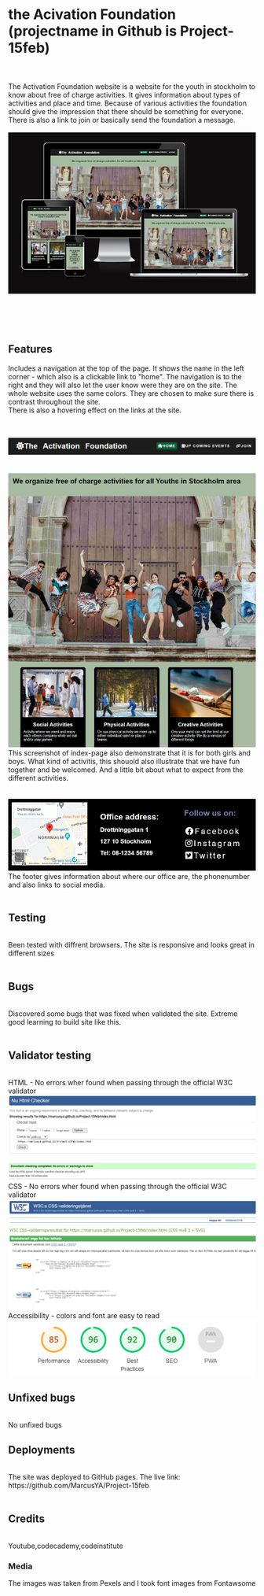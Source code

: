 # the Acivation Foundation (projectname in Github is Project-15feb)
<br />
<br />
The Activation Foundation website is a website for the youth in stockholm to know about free of charge activities. It gives information about types of activities and place and time. Because of various activities the foundation should give the impression that there should be something for everyone. There is also a link to join or basically send the foundation a message.
<br />
<br />
<img src="assets/images/readmeimages/differentDesktops.png" alt="Alt text" title="Optional title">
<br />
<br />
<br />
<br />
<br />

## Features

Includes a navigation at the top of the page. It shows the name in the left corner - which also is a clickable link to "home". The navigation is to the right and they will also let the user know were they are on the site. The whole website uses the same colors. They are chosen to make sure there is contrast throughout the site. 
<br />
There is also a hovering effect on the links at the site.


<br />
<br />
<img src="assets/images/readmeimages/navbar.png" alt="Alt text" title="Optional title">

<br />
<br />
<br />


<img src="assets/images/readmeimages/startingImages.jpg" alt="Alt text" title="Optional title">
This screenshot of index-page also demonstrate that it is for both girls and boys. What kind of activitis, this shouold also illustrate that we have fun together and be welcomed. And a little bit about what to expect from the different activities.

<br />
<br />
<br />
<img src="assets/images/readmeimages/footerReadme.jpg" alt="Alt text" title="Optional title">
The footer gives information about where our office are, the phonenumber and also links to social media.


<br />
<br />

## Testing
<br />
Been tested with diffrent browsers. The site is responsive and looks great in different sizes
<br />
<br />

## Bugs
<br />
Discovered some bugs that was fixed when validated the site. Extreme good learning to build site like this.
<br />
<br />

## Validator testing
<br />
HTML - No errors wher found when passing through the official W3C validator
<br />
<img src="assets/images/readmeimages/firsthtmlChecker.png" alt="Alt text" title="Optional title">
<br />
CSS - No errors wher found when passing through the official W3C validator
<br />
<img src="assets/images/readmeimages/firstcss-validator.png" alt="Alt text" title="Optional title">
<br />
Accessibility - colors and font are easy to read
<br />
<img src="assets/images/readmeimages/Lighthouse.png" alt="Alt text" title="Optional title">
<br />


## Unfixed bugs
<br />
No unfixed bugs
<br />

## Deployments
<br />
The site was deployed to GitHub pages. The live link: https://github.com/MarcusYA/Project-15feb
<br />
<br />

## Credits
<br />
Youtube,codecademy,codeinstitute
<br />

### Media
The images was taken from Pexels and I took font images from Fontawsome

